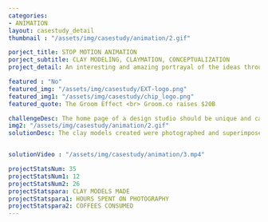 ```yaml
---
categories:
- ANIMATION
layout: casestudy_detail
thumbnail : "/assets/img/casestudy/animation/2.gif"

porject_title: STOP MOTION ANIMATION
porject_subtitle: CLAY MODELING, CLAYMATION, CONCEPTUALIZATION
project_detail: An interesting and amazing portrayal of the ideas through the combination of illustration and clay modelling resulting in a unique output.

featured : "No"
featured_img: "/assets/img/casestudy/EXT-logo.png"
featured_img1: "/assets/img/casestudy/chip_logo.png"
featured_quote: The Groom Effect <br> Groom.co raises $20B

challengeDesc: The home page of a design studio should be unique and catchy. The creative minds over at Little Brahma wanted to do something unique with their home screen. Then we did the unthinkable. We clay models and animated it !
img2: "/assets/img/casestudy/animation/2.gif"
solutionDesc: The clay models created were photographed and superimposed on top of graphical animation to create an unique piece of art which of course interacts with the user. Result? An awesome catchy landing page.


solutionVideo : "/assets/img/casestudy/animation/3.mp4"

projectStatsNum: 35
projectStatsNum1: 12
projectStatsNum2: 26
projectStatspara: CLAY MODELS MADE
projectStatspara1: HOURS SPENT ON PHOTOGRAPHY
projectStatspara2: COFFEES CONSUMED
---
```


